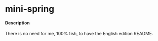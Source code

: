 # mini-spring

#### Description
There is no need for me, 100% fish, to have the English edition README. 
